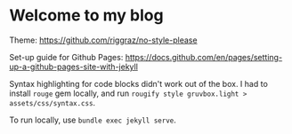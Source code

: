 # Welcome to my blog

Theme: https://github.com/riggraz/no-style-please

Set-up guide for Github Pages: https://docs.github.com/en/pages/setting-up-a-github-pages-site-with-jekyll

Syntax highlighting for code blocks didn't work out of the box. I had to install `rouge` gem locally, and run `rougify style gruvbox.light > assets/css/syntax.css`.

To run locally, use `bundle exec jekyll serve`.